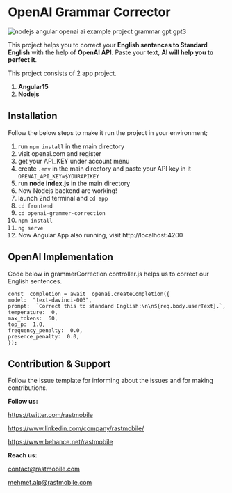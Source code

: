 # OpenAI Grammar Corrector

![nodejs angular openai ai example project grammar gpt gpt3](https://raw.githubusercontent.com/rastmob/openai-grammar-correction/main/Grammar%20CorrectionOpenAINodejsAngular.png)

This project helps you to correct your **English sentences to Standard English** with the help of **OpenAI API**. Paste your text, **AI will help you to perfect it**.

This project consists of 2 app project.

1.  **Angular15**
2.  **Nodejs** 

## Installation
Follow the below steps to make it run the project in your environment;

1. run `npm install` in the main directory
2. visit openai.com and register
3. get your API_KEY under account menu
4. create `.env` in the main directory and paste your API key in it `OPENAI_API_KEY=$YOURAPIKEY`
5. run **node index.js** in the main directory
6. Now Nodejs backend are working!
7. launch 2nd terminal and `cd app`
8. `cd frontend`
9. `cd openai-grammer-correction`
10. `npm install`
11. `ng serve`
12. Now Angular App also running, visit http://localhost:4200 


## OpenAI Implementation

Code below in grammerCorrection.controller.js helps us to correct our English sentences.

    const  completion = await  openai.createCompletion({
    model:  "text-davinci-003",
    prompt:  `Correct this to standard English:\n\n${req.body.userText}.`,
    temperature:  0,
    max_tokens:  60,
    top_p:  1.0,
    frequency_penalty:  0.0,
    presence_penalty:  0.0,
    });

## Contribution & Support
Follow the Issue template for informing about the issues and for making contributions.

**Follow us:**

https://twitter.com/rastmobile

https://www.linkedin.com/company/rastmobile/

https://www.behance.net/rastmobile 

**Reach us:**

contact@rastmobile.com

mehmet.alp@rastmobile.com
